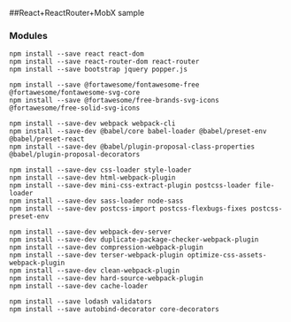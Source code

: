 ##React+ReactRouter+MobX sample



### Modules
    npm install --save react react-dom
    npm install --save react-router-dom react-router
    npm install --save bootstrap jquery popper.js
    
    npm install --save @fortawesome/fontawesome-free @fortawesome/fontawesome-svg-core 
    npm install --save @fortawesome/free-brands-svg-icons @fortawesome/free-solid-svg-icons
    
    npm install --save-dev webpack webpack-cli
    npm install --save-dev @babel/core babel-loader @babel/preset-env @babel/preset-react
    npm install --save-dev @babel/plugin-proposal-class-properties @babel/plugin-proposal-decorators

    npm install --save-dev css-loader style-loader
    npm install --save-dev html-webpack-plugin
    npm install --save-dev mini-css-extract-plugin postcss-loader file-loader
    npm install --save-dev sass-loader node-sass
    npm install --save-dev postcss-import postcss-flexbugs-fixes postcss-preset-env
    
    npm install --save-dev webpack-dev-server
    npm install --save-dev duplicate-package-checker-webpack-plugin
    npm install --save-dev compression-webpack-plugin
    npm install --save-dev terser-webpack-plugin optimize-css-assets-webpack-plugin
    npm install --save-dev clean-webpack-plugin
    npm install --save-dev hard-source-webpack-plugin
    npm install --save-dev cache-loader
    
    npm install --save lodash validators
    npm install --save autobind-decorator core-decorators


